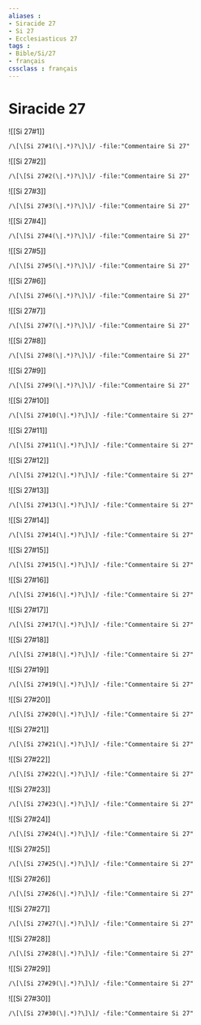 ```yaml
---
aliases : 
- Siracide 27
- Si 27
- Ecclesiasticus 27
tags : 
- Bible/Si/27
- français
cssclass : français
---
```


# Siracide 27

![[Si 27#1]]

```query
/\[\[Si 27#1(\|.*)?\]\]/ -file:"Commentaire Si 27"
```

![[Si 27#2]]

```query
/\[\[Si 27#2(\|.*)?\]\]/ -file:"Commentaire Si 27"
```

![[Si 27#3]]

```query
/\[\[Si 27#3(\|.*)?\]\]/ -file:"Commentaire Si 27"
```

![[Si 27#4]]

```query
/\[\[Si 27#4(\|.*)?\]\]/ -file:"Commentaire Si 27"
```

![[Si 27#5]]

```query
/\[\[Si 27#5(\|.*)?\]\]/ -file:"Commentaire Si 27"
```

![[Si 27#6]]

```query
/\[\[Si 27#6(\|.*)?\]\]/ -file:"Commentaire Si 27"
```

![[Si 27#7]]

```query
/\[\[Si 27#7(\|.*)?\]\]/ -file:"Commentaire Si 27"
```

![[Si 27#8]]

```query
/\[\[Si 27#8(\|.*)?\]\]/ -file:"Commentaire Si 27"
```

![[Si 27#9]]

```query
/\[\[Si 27#9(\|.*)?\]\]/ -file:"Commentaire Si 27"
```

![[Si 27#10]]

```query
/\[\[Si 27#10(\|.*)?\]\]/ -file:"Commentaire Si 27"
```

![[Si 27#11]]

```query
/\[\[Si 27#11(\|.*)?\]\]/ -file:"Commentaire Si 27"
```

![[Si 27#12]]

```query
/\[\[Si 27#12(\|.*)?\]\]/ -file:"Commentaire Si 27"
```

![[Si 27#13]]

```query
/\[\[Si 27#13(\|.*)?\]\]/ -file:"Commentaire Si 27"
```

![[Si 27#14]]

```query
/\[\[Si 27#14(\|.*)?\]\]/ -file:"Commentaire Si 27"
```

![[Si 27#15]]

```query
/\[\[Si 27#15(\|.*)?\]\]/ -file:"Commentaire Si 27"
```

![[Si 27#16]]

```query
/\[\[Si 27#16(\|.*)?\]\]/ -file:"Commentaire Si 27"
```

![[Si 27#17]]

```query
/\[\[Si 27#17(\|.*)?\]\]/ -file:"Commentaire Si 27"
```

![[Si 27#18]]

```query
/\[\[Si 27#18(\|.*)?\]\]/ -file:"Commentaire Si 27"
```

![[Si 27#19]]

```query
/\[\[Si 27#19(\|.*)?\]\]/ -file:"Commentaire Si 27"
```

![[Si 27#20]]

```query
/\[\[Si 27#20(\|.*)?\]\]/ -file:"Commentaire Si 27"
```

![[Si 27#21]]

```query
/\[\[Si 27#21(\|.*)?\]\]/ -file:"Commentaire Si 27"
```

![[Si 27#22]]

```query
/\[\[Si 27#22(\|.*)?\]\]/ -file:"Commentaire Si 27"
```

![[Si 27#23]]

```query
/\[\[Si 27#23(\|.*)?\]\]/ -file:"Commentaire Si 27"
```

![[Si 27#24]]

```query
/\[\[Si 27#24(\|.*)?\]\]/ -file:"Commentaire Si 27"
```

![[Si 27#25]]

```query
/\[\[Si 27#25(\|.*)?\]\]/ -file:"Commentaire Si 27"
```

![[Si 27#26]]

```query
/\[\[Si 27#26(\|.*)?\]\]/ -file:"Commentaire Si 27"
```

![[Si 27#27]]

```query
/\[\[Si 27#27(\|.*)?\]\]/ -file:"Commentaire Si 27"
```

![[Si 27#28]]

```query
/\[\[Si 27#28(\|.*)?\]\]/ -file:"Commentaire Si 27"
```

![[Si 27#29]]

```query
/\[\[Si 27#29(\|.*)?\]\]/ -file:"Commentaire Si 27"
```

![[Si 27#30]]

```query
/\[\[Si 27#30(\|.*)?\]\]/ -file:"Commentaire Si 27"
```

